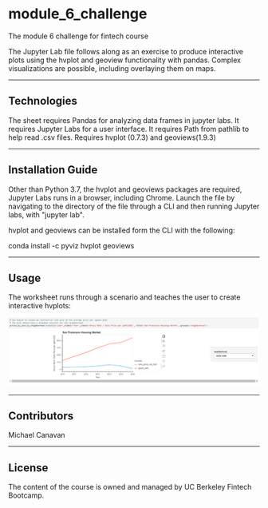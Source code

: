 # module_6_challenge

The module 6 challenge for fintech course

The Jupyter Lab file follows along as an exercise to produce interactive plots using the hvplot and geoview functionality with pandas.  Complex visualizations are possible, including overlaying them on maps.

---

## Technologies

The sheet requires Pandas for analyzing data frames in jupyter labs.
It requires Jupyter Labs for a user interface.
It requires Path from pathlib to help read .csv files.
Requires hvplot (0.7.3) and geoviews(1.9.3)

---

## Installation Guide

Other than Python 3.7, the hvplot and geoviews packages are required, Jupyter Labs runs in a browser, including Chrome.  Launch the file by navigating to the directory of the file through a CLI and then running Jupyter labs, with "jupyter lab".

hvplot and geoviews can be installed form the CLI with the following:


conda install -c pyviz hvplot geoviews


---

## Usage

The worksheet runs through a scenario and teaches the user to create interactive hvplots:

![Image of jupyter lab](jupyter_lab_image.PNG)

---

## Contributors

Michael Canavan

---

## License

The content of the course is owned and managed by UC Berkeley Fintech Bootcamp.